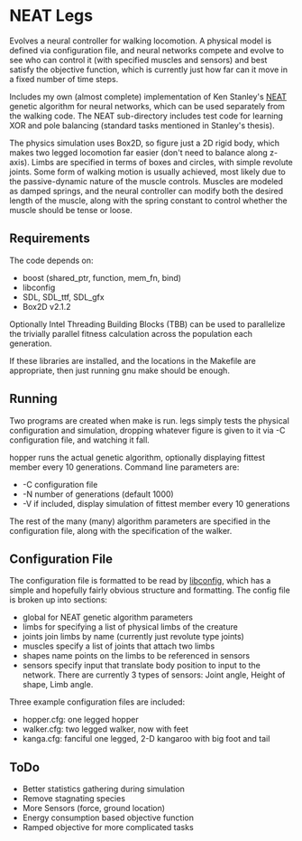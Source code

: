 NEAT Legs
=========

Evolves a neural controller for walking locomotion.  A physical model is
defined via configuration file, and neural networks compete and evolve to see
who can control it (with specified muscles and sensors) and best satisfy the
objective function, which is currently just how far can it move in a fixed
number of time steps.

Includes my own (almost complete) implementation of Ken Stanley's [NEAT][1]
genetic algorithm for neural networks, which can be used separately from the
walking code.  The NEAT sub-directory includes test code for learning XOR and
pole balancing (standard tasks mentioned in Stanley's thesis).

[1]: http://www.cs.ucf.edu/~kstanley/neat.html

The physics simulation uses Box2D, so figure just a 2D rigid body, which makes
two legged locomotion far easier (don't need to balance along z-axis).  Limbs
are specified in terms of boxes and circles, with simple revolute joints.  Some
form of walking motion is usually achieved, most likely due to the
passive-dynamic nature of the muscle controls.  Muscles are modeled as damped
springs, and the neural controller can modify both the desired length of the
muscle, along with the spring constant to control whether the muscle should be
tense or loose.

Requirements
------------

The code depends on:

* boost (shared_ptr, function, mem_fn, bind)
* libconfig
* SDL, SDL_ttf, SDL_gfx
* Box2D v2.1.2

Optionally Intel Threading Building Blocks (TBB) can be used to parallelize the
trivially parallel fitness calculation across the population each generation.

If these libraries are installed, and the locations in the Makefile are
appropriate, then just running gnu make should be enough.

Running
-------

Two programs are created when make is run.  legs simply tests the physical
configuration and simulation, dropping whatever figure is given to it via -C
configuration file, and watching it fall.

hopper runs the actual genetic algorithm, optionally displaying fittest member every 10 generations.  Command line parameters are:

* -C configuration file
* -N number of generations (default 1000)
* -V if included, display simulation of fittest member every 10 generations

The rest of the many (many) algorithm parameters are specified in the configuration file, along with the specification of the walker.

Configuration File
------------------

The configuration file is formatted to be read by [libconfig][2], which has a
simple and hopefully fairly obvious structure and formatting.  The config file
is broken up into sections:

[2]: http://www.hyperrealm.com/libconfig/

* global for NEAT genetic algorithm parameters
* limbs for specifying a list of physical limbs of the creature
* joints join limbs by name (currently just revolute type joints)
* muscles specify a list of joints that attach two limbs
* shapes name points on the limbs to be referenced in sensors
* sensors specify input that translate body position to input to the network.
  There are currently 3 types of sensors: Joint angle, Height of shape, Limb
  angle.

Three example configuration files are included:

* hopper.cfg: one legged hopper
* walker.cfg: two legged walker, now with feet
* kanga.cfg: fanciful one legged, 2-D kangaroo with big foot and tail

ToDo
----

* Better statistics gathering during simulation
* Remove stagnating species
* More Sensors (force, ground location)
* Energy consumption based objective function
* Ramped objective for more complicated tasks

